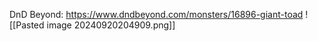 DnD Beyond: https://www.dndbeyond.com/monsters/16896-giant-toad
![[Pasted image 20240920204909.png]]